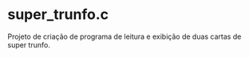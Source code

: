 # super_trunfo.c
Projeto de criação de programa de leitura e exibição de duas cartas de super trunfo.
